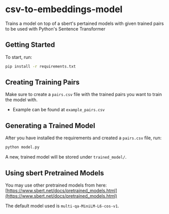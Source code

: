 # csv-to-embeddings-model
Trains a model on top of a sbert's pertained models with given trained pairs to be used with Python's Sentence Transformer

## Getting Started

To start, run:
```bash
pip install -r requirements.txt
```

## Creating Training Pairs

Make sure to create a `pairs.csv` file with the trained pairs you want to train the model with.
- Example can be found at `example_pairs.csv`

## Generating a Trained Model

After you have installed the requirements and created a `pairs.csv` file, run:

```bash
python model.py
```

A new, trained model will be stored under `trained_model/`.

## Using sbert Pretrained Models

You may use other pretrained models from here: [https://www.sbert.net/docs/pretrained_models.html](https://www.sbert.net/docs/pretrained_models.html)

The default model used is `multi-qa-MiniLM-L6-cos-v1`.
